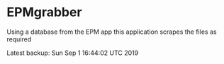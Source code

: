 # EPMgrabber
Using a database from the EPM app this application scrapes the files as required


Latest backup: Sun Sep 1 16:44:02 UTC 2019
